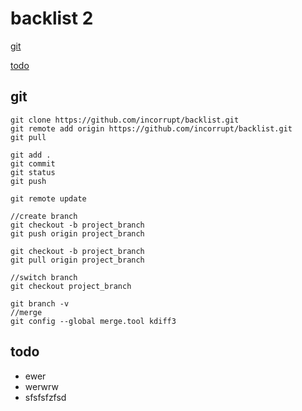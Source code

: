 backlist 2
=============


[git](#git)

[todo](#todo)


git
-------

```
git clone https://github.com/incorrupt/backlist.git 
git remote add origin https://github.com/incorrupt/backlist.git 
git pull

git add . 
git commit
git status
git push

git remote update

//create branch 
git checkout -b project_branch
git push origin project_branch

git checkout -b project_branch
git pull origin project_branch

//switch branch
git checkout project_branch

git branch -v
//merge
git config --global merge.tool kdiff3

```


todo
-------

* ewer
* werwrw
* sfsfsfzfsd
